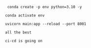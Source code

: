 ```
 conda create -p env python=3.10 -y
```
```
conda activate env
```
```
uvicorn main:app --reload --port 8001
```

```
all the best
```

```
ci-cd is going on
```